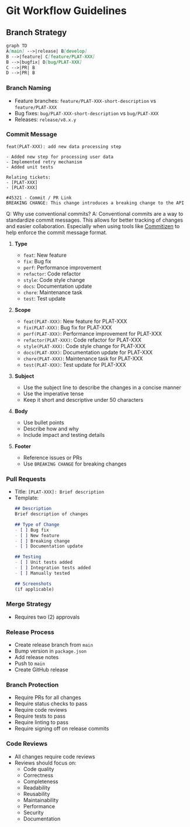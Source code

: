 # Git Workflow Guidelines

## Branch Strategy 
```mermaid:docs/guidelines/code-style.md
graph TD
A[main] -->|release| B[develop]
B -->|feature| C[feature/PLAT-XXX]
B -->|bugfix| D[bug/PLAT-XXX]
C -->|PR| B
D -->|PR| B
```

### Branch Naming
- Feature branches: `feature/PLAT-XXX-short-description` vs `feature/PLAT-XXX`
- Bug fixes: `bug/PLAT-XXX-short-description` vs `bug/PLAT-XXX`
- Releases: `release/v8.x.y`

### Commit Message
```
feat(PLAT-XXX): add new data processing step

- Added new step for processing user data
- Implemented retry mechanism
- Added unit tests

Relating tickets:
- [PLAT-XXX]
- [PLAT-XXX]

#45321 - Commit / PR Link
BREAKING CHANGE: This change introduces a breaking change to the API
```

Q: Why use conventional commits? 
A: Conventional commits are a way to standardize commit messages. This allows for better tracking of changes and easier collaboration. Especially when using tools like [Commitizen](https://commitizen.github.io/cz-cli/) to help enforce the commit message format.

1. **Type**
   - `feat`: New feature
   - `fix`: Bug fix
   - `perf`: Performance improvement
   - `refactor`: Code refactor
   - `style`: Code style change
   - `docs`: Documentation update
   - `chore`: Maintenance task
   - `test`: Test update

2. **Scope**
   - `feat(PLAT-XXX)`: New feature for PLAT-XXX
   - `fix(PLAT-XXX)`: Bug fix for PLAT-XXX
   - `perf(PLAT-XXX)`: Performance improvement for PLAT-XXX
   - `refactor(PLAT-XXX)`: Code refactor for PLAT-XXX
   - `style(PLAT-XXX)`: Code style change for PLAT-XXX
   - `docs(PLAT-XXX)`: Documentation update for PLAT-XXX
   - `chore(PLAT-XXX)`: Maintenance task for PLAT-XXX
   - `test(PLAT-XXX)`: Test update for PLAT-XXX

3. **Subject**
   - Use the subject line to describe the changes in a concise manner
   - Use the imperative tense
   - Keep it short and descriptive under 50 characters

4. **Body**
   - Use bullet points
   - Describe how and why
   - Include impact and testing details

5. **Footer**
   - Reference issues or PRs
   - Use `BREAKING CHANGE` for breaking changes

### Pull Requests
- Title: `[PLAT-XXX]: Brief description`
- Template:
  ```markdown
  ## Description
  Brief description of changes

  ## Type of Change
  - [ ] Bug fix
  - [ ] New feature
  - [ ] Breaking change
  - [ ] Documentation update

  ## Testing
  - [ ] Unit tests added
  - [ ] Integration tests added
  - [ ] Manually tested

  ## Screenshots
  (if applicable)
  ```

### Merge Strategy
- Requires two (2) approvals

### Release Process
- Create release branch from `main`
- Bump version in `package.json`
- Add release notes
- Push to `main`
- Create GitHub release

### Branch Protection
- Require PRs for all changes
- Require status checks to pass
- Require code reviews
- Require tests to pass
- Require linting to pass
- Require signing off on release commits

### Code Reviews
- All changes require code reviews
- Reviews should focus on:
  - Code quality
  - Correctness
  - Completeness
  - Readability
  - Reusability
  - Maintainability
  - Performance
  - Security
  - Documentation